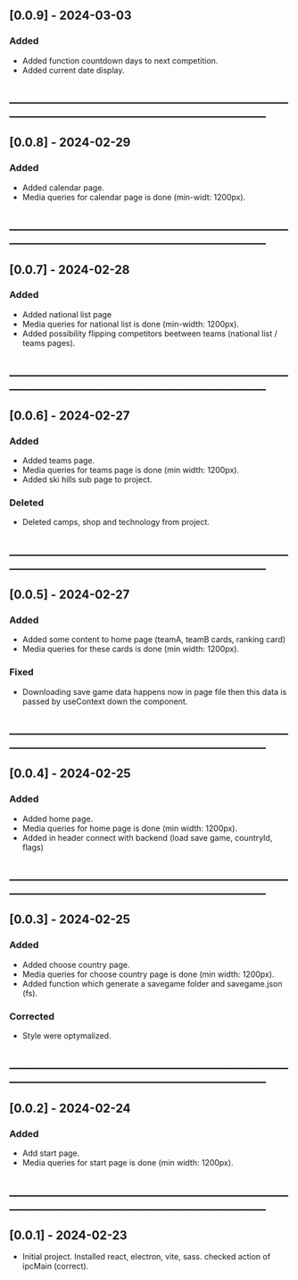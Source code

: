 ## [0.0.9] - 2024-03-03

### Added
 - Added function countdown days to next competition.
 - Added current date display.

## ________________________________________________________________________________________________
## [0.0.8] - 2024-02-29

### Added
 - Added calendar page.
 - Media queries for calendar page is done (min-widt: 1200px).

## ________________________________________________________________________________________________
## [0.0.7] - 2024-02-28

### Added
 - Added national list page
 - Media queries for national list is done (min-width: 1200px).
 - Added possibility flipping competitors beetween teams (national list / teams pages).

## ________________________________________________________________________________________________
## [0.0.6] - 2024-02-27

### Added
 - Added teams page.
 - Media queries for teams page is done (min width: 1200px).
 - Added ski hills sub page to project.

### Deleted
 - Deleted camps, shop and technology from project.

## ________________________________________________________________________________________________
## [0.0.5] - 2024-02-27

### Added
 - Added some content to home page (teamA, teamB cards, ranking card)
 - Media queries for these cards is done (min width: 1200px).

### Fixed
 - Downloading save game data happens now in page file then this data is passed by useContext down the component.

## ________________________________________________________________________________________________
## [0.0.4] - 2024-02-25

### Added
 - Added home page.  
 - Media queries for home page is done (min width: 1200px).
 - Added in header connect with backend (load save game, countryId, flags)

## ________________________________________________________________________________________________
## [0.0.3] - 2024-02-25

### Added
 - Added choose country page.  
 - Media queries for choose country page is done (min width: 1200px).
 - Added function which generate a savegame folder and savegame.json (fs).

### Corrected
 - Style were optymalized.

## ________________________________________________________________________________________________
## [0.0.2] - 2024-02-24

### Added
 - Add start page.  
 - Media queries for start page is done (min width: 1200px).

## ________________________________________________________________________________________________
## [0.0.1] - 2024-02-23
 - Initial project. Installed react, electron, vite, sass. checked action of ipcMain (correct).
